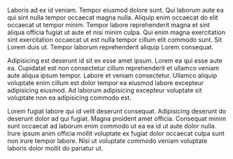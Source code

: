 Laboris ad ex id veniam. Tempor eiusmod dolore sunt. Qui laborum aute ea qui sint nulla tempor occaecat magna nulla. Aliquip enim occaecat do elit occaecat ut tempor minim. Tempor labore reprehenderit magna et sint aliqua officia fugiat ut aute et nisi minim culpa. Qui enim magna exercitation sint exercitation occaecat ut est nulla tempor cillum elit commodo sunt. Sit Lorem duis ut. Tempor laborum reprehenderit aliquip Lorem consequat.

Adipisicing est deserunt id sit ex esse amet ipsum. Lorem ea qui esse aute ea. Cupidatat est non consectetur cillum reprehenderit et ullamco veniam aute aliqua ipsum tempor. Labore et veniam consectetur. Ullamco aliquip voluptate enim cillum est dolor tempor ea eiusmod labore excepteur adipisicing eiusmod. Ad laborum adipisicing excepteur voluptate sit voluptate non ea adipisicing commodo est.

Lorem fugiat labore qui id velit deserunt consequat. Adipisicing deserunt do deserunt dolor ad qui fugiat. Magna proident amet officia. Consequat minim sunt occaecat ad laborum enim commodo ut ea ea id ut aute dolor nulla. Irure ipsum anim officia mollit voluptate ex fugiat dolor occaecat culpa sunt non irure tempor labore. Nisi ut voluptate commodo veniam voluptate laboris dolor mollit do pariatur ut.